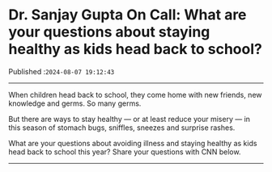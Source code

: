# Dr. Sanjay Gupta On Call: What are your questions about staying healthy as kids head back to school?

Published :`2024-08-07 19:12:43`

---

When children head back to school, they come home with new friends, new knowledge and germs. So many germs.

But there are ways to stay healthy — or at least reduce your misery — in this season of stomach bugs, sniffles, sneezes and surprise rashes.

What are your questions about avoiding illness and staying healthy as kids head back to school this year? Share your questions with CNN below.

---

